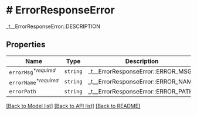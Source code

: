 # # ErrorResponseError

_t__ErrorResponseError::DESCRIPTION

## Properties

Name | Type | Description | Notes
------------ | ------------- | ------------- | -------------
| `errorMsg`<sup>*_required_</sup> | ```string``` |  _t__ErrorResponseError::ERROR_MSG  |  |
| `errorName`<sup>*_required_</sup> | ```string``` |  _t__ErrorResponseError::ERROR_NAME  |  |
| `errorPath` | ```string``` |  _t__ErrorResponseError::ERROR_PATH  |  |

[[Back to Model list]](../../README.md#models) [[Back to API list]](../../README.md#endpoints) [[Back to README]](../../README.md)
